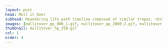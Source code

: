 ```yaml
---
layout: post
head: Mull it Over
subhead: Meandering life path timeline composed of similar tropes. <br><br> 2017  -  hand-lettered on paper  -  24" x 36"
images: [mullitover_pp_800_1.gif, mullitover_pp_2000_2.gif, mullitover_pp_2000_3.jpg, mullitover_pp_2000_4.jpg]
thumbnail: mullitover_hp_350.gif
col: 1
order: 4
---
```


